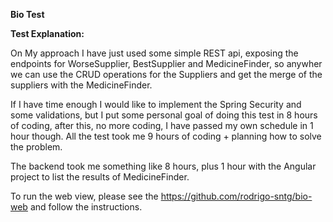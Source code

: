 **Bio Test**

**Test Explanation:**

On My approach I have just used some simple REST api, exposing the endpoints for WorseSupplier,
BestSupplier and MedicineFinder, so anywher we can use the CRUD operations for the
Suppliers and get the merge of the suppliers with the MedicineFinder.

If I have time enough I would like to implement the Spring Security and some validations,
but I put some personal goal of doing this test in 8 hours of coding, after this, no
more coding, I have passed my own schedule in 1 hour though.
All the test took me 9 hours of coding + planning how to solve the problem.

The backend took me something like 8 hours, plus 1 hour with the Angular project to list the
results of MedicineFinder.

To run the web view, please see the https://github.com/rodrigo-sntg/bio-web and follow the instructions.
